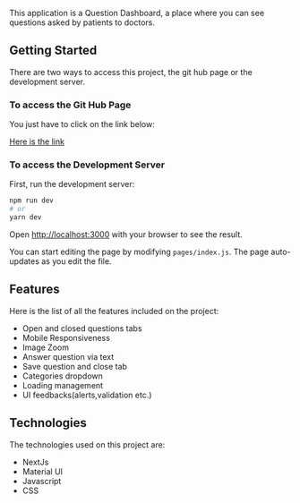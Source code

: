 This application is a Question Dashboard, a place where you can see questions asked by patients to doctors.

## Getting Started

There are two ways to access this project, the git hub page or the development server.

### To access the Git Hub Page

You just have to click on the link below:

[Here is the link](https://nicolyquinn.github.io/questionsapp)

### To access the Development Server

First, run the development server:

```bash
npm run dev
# or
yarn dev
```

Open [http://localhost:3000](http://localhost:3000) with your browser to see the result.

You can start editing the page by modifying `pages/index.js`. The page auto-updates as you edit the file.

## Features

Here is the list of all the features included on the project:

- Open and closed questions tabs
- Mobile Responsiveness
- Image Zoom
- Answer question via text
- Save question and close tab
- Categories dropdown
- Loading management
- UI feedbacks(alerts,validation etc.)

## Technologies

The technologies used on this project are:

- NextJs
- Material UI
- Javascript
- CSS
